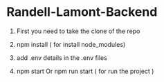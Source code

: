 
# Randell-Lamont-Backend

1. First you need to take the clone of the repo

2. npm install ( for install node_modules)

3. add .env details in the .env files

4. npm start Or npm run start ( for run the project )

